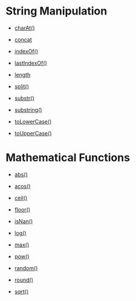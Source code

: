 String Manipulation 
====================

* [charAt()](https://mbsyaswanth.github.io/JS/wtclass/StringManipulaton%20in%20JS/charAt(%20).html)

* [concat](https://mbsyaswanth.github.io/JS/wtclass/StringManipulaton%20in%20JS/concat(%20).html)

* [indexOf()](https://mbsyaswanth.github.io/JS/wtclass/StringManipulaton%20in%20JS/indexOf(%20).html)

* [lastIndexOf()](https://mbsyaswanth.github.io/JS/wtclass/StringManipulaton%20in%20JS/lastIndexOf(%20).html)

* [length](https://mbsyaswanth.github.io/JS/wtclass/StringManipulaton%20in%20JS/length.html)

* [split()](https://mbsyaswanth.github.io/JS/wtclass/StringManipulaton%20in%20JS/split(%20).html)

* [substr()](https://mbsyaswanth.github.io/JS/wtclass/StringManipulaton%20in%20JS/substr(%20).html)

* [substring()](https://mbsyaswanth.github.io/JS/wtclass/StringManipulaton%20in%20JS/substring(%20).html)

* [toLowerCase()](https://mbsyaswanth.github.io/JS/wtclass/StringManipulaton%20in%20JS/toLowerCase(%20).html)

* [toUpperCase()](https://mbsyaswanth.github.io/JS/wtclass/StringManipulaton%20in%20JS/toUpperCase(%20).html)

Mathematical Functions
=======================

* [abs()](https://mbsyaswanth.github.io/JS/wtclass/Mathamatical%20Functions/abs(%20).html)

* [acos()](https://mbsyaswanth.github.io/JS/wtclass/Mathamatical%20Functions/acos(%20).html)

* [ceil()](https://mbsyaswanth.github.io/JS/wtclass/Mathamatical%20Functions/ceil(%20).html)

* [floor()](https://mbsyaswanth.github.io/JS/wtclass/Mathamatical%20Functions/floor(%20).html)

* [isNan()](https://mbsyaswanth.github.io/JS/wtclass/Mathamatical%20Functions/isNan(%20).html)

* [log()](https://mbsyaswanth.github.io/JS/wtclass/Mathamatical%20Functions/log(%20).html)

* [max()](https://mbsyaswanth.github.io/JS/wtclass/Mathamatical%20Functions/max(%20).html)

* [pow()](https://mbsyaswanth.github.io/JS/wtclass/Mathamatical%20Functions/pow(%20).html)

* [random()](https://mbsyaswanth.github.io/JS/wtclass/Mathamatical%20Functions/random(%20).html)

* [round()](https://mbsyaswanth.github.io/JS/wtclass/Mathamatical%20Functions/round(%20).html)

* [sqrt()](https://mbsyaswanth.github.io/JS/wtclass/Mathamatical%20Functions/sqrt(%20).html)





